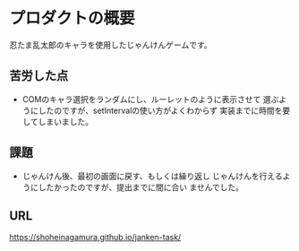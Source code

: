 # プロダクトの概要
忍たま乱太郎のキャラを使用したじゃんけんゲームです。

## 苦労した点
- COMのキャラ選択をランダムにし、ルーレットのように表示させて
選ぶようにしたのですが、setIntervalの使い方がよくわからず
実装までに時間を要してしまいました。

## 課題
- じゃんけん後、最初の画面に戻す、もしくは繰り返し
じゃんけんを行えるようにしたかったのですが、提出までに間に合い
ませんでした。

## URL
https://shoheinagamura.github.io/janken-task/
